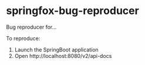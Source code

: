# springfox-bug-reproducer

Bug reproducer for...

To reproduce:
1) Launch the SpringBoot application
2) Open http://localhost:8080/v2/api-docs
